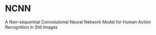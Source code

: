# NCNN
A Non-sequential Convolutional Neural Network Model for Human Action Recognition in Still Images

